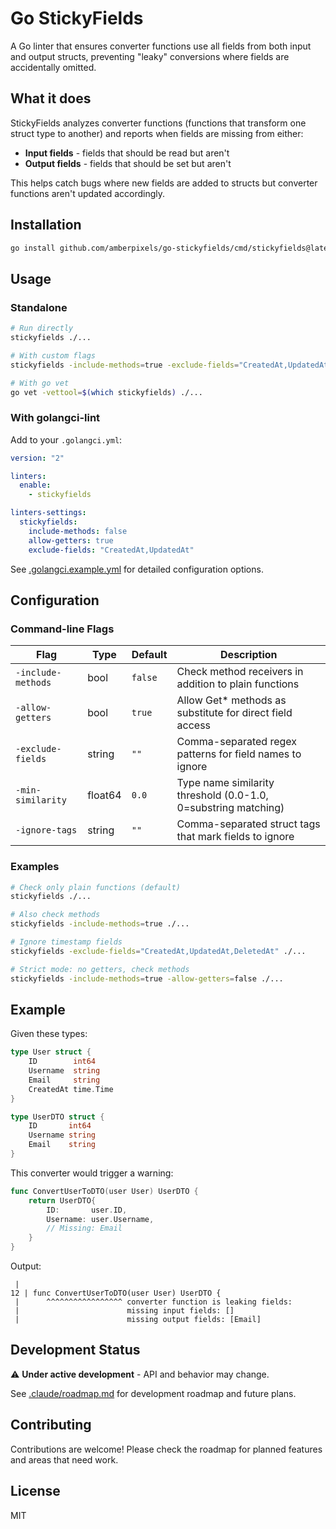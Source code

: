 # Go StickyFields

A Go linter that ensures converter functions use all fields from both input and output structs, preventing "leaky" conversions where fields are accidentally omitted.

## What it does

StickyFields analyzes converter functions (functions that transform one struct type to another) and reports when fields are missing from either:
- **Input fields** - fields that should be read but aren't
- **Output fields** - fields that should be set but aren't

This helps catch bugs where new fields are added to structs but converter functions aren't updated accordingly.

## Installation

```bash
go install github.com/amberpixels/go-stickyfields/cmd/stickyfields@latest
```

## Usage

### Standalone

```bash
# Run directly
stickyfields ./...

# With custom flags
stickyfields -include-methods=true -exclude-fields="CreatedAt,UpdatedAt" ./...

# With go vet
go vet -vettool=$(which stickyfields) ./...
```

### With golangci-lint

Add to your `.golangci.yml`:

```yaml
version: "2"

linters:
  enable:
    - stickyfields

linters-settings:
  stickyfields:
    include-methods: false
    allow-getters: true
    exclude-fields: "CreatedAt,UpdatedAt"
```

See [.golangci.example.yml](.golangci.example.yml) for detailed configuration options.

## Configuration

### Command-line Flags

| Flag | Type | Default | Description |
|------|------|---------|-------------|
| `-include-methods` | bool | `false` | Check method receivers in addition to plain functions |
| `-allow-getters` | bool | `true` | Allow Get* methods as substitute for direct field access |
| `-exclude-fields` | string | `""` | Comma-separated regex patterns for field names to ignore |
| `-min-similarity` | float64 | `0.0` | Type name similarity threshold (0.0-1.0, 0=substring matching) |
| `-ignore-tags` | string | `""` | Comma-separated struct tags that mark fields to ignore |

### Examples

```bash
# Check only plain functions (default)
stickyfields ./...

# Also check methods
stickyfields -include-methods=true ./...

# Ignore timestamp fields
stickyfields -exclude-fields="CreatedAt,UpdatedAt,DeletedAt" ./...

# Strict mode: no getters, check methods
stickyfields -include-methods=true -allow-getters=false ./...
```

## Example

Given these types:

```go
type User struct {
    ID        int64
    Username  string
    Email     string
    CreatedAt time.Time
}

type UserDTO struct {
    ID       int64
    Username string
    Email    string
}
```

This converter would trigger a warning:

```go
func ConvertUserToDTO(user User) UserDTO {
    return UserDTO{
        ID:       user.ID,
        Username: user.Username,
        // Missing: Email
    }
}
```

Output:

```
 |
12 | func ConvertUserToDTO(user User) UserDTO {
 |      ^^^^^^^^^^^^^^^^^ converter function is leaking fields:
 |                        missing input fields: []
 |                        missing output fields: [Email]
```

## Development Status

⚠️ **Under active development** - API and behavior may change.

See [.claude/roadmap.md](.claude/roadmap.md) for development roadmap and future plans.

## Contributing

Contributions are welcome! Please check the roadmap for planned features and areas that need work.

## License

MIT
